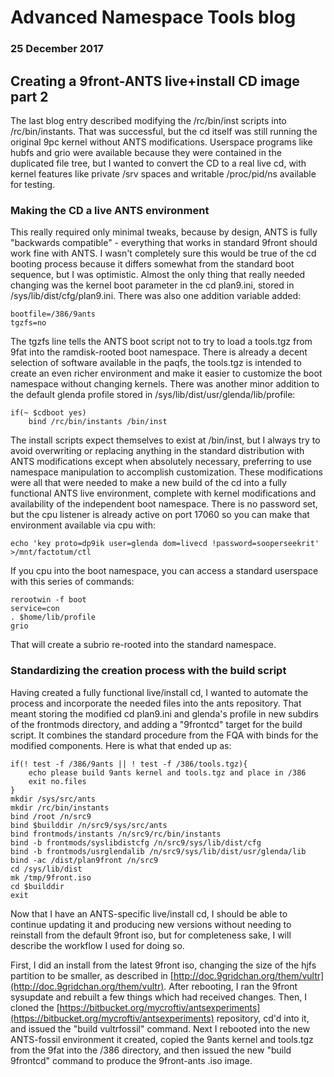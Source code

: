 # Advanced Namespace Tools blog
### 25 December 2017

## Creating a 9front-ANTS live+install CD image part 2

The last blog entry described modifying the /rc/bin/inst scripts into /rc/bin/instants. That was successful, but the cd itself was still running the original 9pc kernel without ANTS modifications. Userspace programs like hubfs and grio were available because they were contained in the duplicated file tree, but I wanted to convert the CD to a real live cd, with kernel features like private /srv spaces and writable /proc/pid/ns available for testing.

### Making the CD a live ANTS environment

This really required only minimal tweaks, because by design, ANTS is fully "backwards compatible" - everything that works in standard 9front should work fine with ANTS. I wasn't completely sure this would be true of the cd booting process because it differs somewhat from the standard boot sequence, but I was optimistic. Almost the only thing that really needed changing was the kernel boot parameter in the cd plan9.ini, stored in /sys/lib/dist/cfg/plan9.ini. There was also one addition variable added:

	bootfile=/386/9ants
	tgzfs=no

The tgzfs line tells the ANTS boot script not to try to load a tools.tgz from 9fat into the ramdisk-rooted boot namespace. There is already a decent selection of software available in the paqfs, the tools.tgz is intended to create an even richer environment and make it easier to customize the boot namespace without changing kernels. There was another minor addition to the default glenda profile stored in /sys/lib/dist/usr/glenda/lib/profile:

	if(~ $cdboot yes)
		bind /rc/bin/instants /bin/inst

The install scripts expect themselves to exist at /bin/inst, but I always try to avoid overwriting or replacing anything in the standard distribution with ANTS modifications except when absolutely necessary, preferring to use namespace manipulation to accomplish customization. These modifications were all that were needed to make a new build of the cd into a fully functional ANTS live environment, complete with kernel modifications and availability of the independent boot namespace. There is no password set, but the cpu listener is already active on port 17060 so you can make that environment available via cpu with:

	echo 'key proto=dp9ik user=glenda dom=livecd !password=sooperseekrit' >/mnt/factotum/ctl

If you cpu into the boot namespace, you can access a standard userspace with this series of commands:

	rerootwin -f boot
	service=con
	. $home/lib/profile
	grio

That will create a subrio re-rooted into the standard namespace. 

### Standardizing the creation process with the build script

Having created a fully functional live/install cd, I wanted to automate the process and incorporate the needed files into the ants repository. That meant storing the modified cd plan9.ini and glenda's profile in new subdirs of the frontmods directory, and adding a "9frontcd" target for the build script. It combines the standard procedure from the FQA with binds for the modified components. Here is what that ended up as:

	if(! test -f /386/9ants || ! test -f /386/tools.tgz){
		echo please build 9ants kernel and tools.tgz and place in /386
		exit no.files
	}
	mkdir /sys/src/ants
	mkdir /rc/bin/instants
	bind /root /n/src9
	bind $builddir /n/src9/sys/src/ants
	bind frontmods/instants /n/src9/rc/bin/instants
	bind -b frontmods/syslibdistcfg /n/src9/sys/lib/dist/cfg
	bind -b frontmods/usrglendalib /n/src9/sys/lib/dist/usr/glenda/lib
	bind -ac /dist/plan9front /n/src9
	cd /sys/lib/dist
	mk /tmp/9front.iso
	cd $builddir
	exit

Now that I have an ANTS-specific live/install cd, I should be able to continue updating it and producing new versions without needing to reinstall from the default 9front iso, but for completeness sake, I will describe the workflow I used for doing so.

First, I did an install from the latest 9front iso, changing the size of the hjfs partition to be smaller, as described in [http://doc.9gridchan.org/them/vultr](http://doc.9gridchan.org/them/vultr). After rebooting, I ran the 9front sysupdate and rebuilt a few things which had received changes. Then, I cloned the [https://bitbucket.org/mycroftiv/antsexperiments](https://bitbucket.org/mycroftiv/antsexperiments) repository, cd'd into it, and issued the "build vultrfossil" command. Next I rebooted into the new ANTS-fossil environment it created, copied the 9ants kernel and tools.tgz from the 9fat into the /386 directory, and then issued the new "build 9frontcd" command to produce the 9front-ants .iso image.
